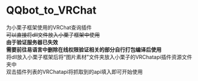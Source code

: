 # QQbot_to_VRChat
为小栗子框架使用的VRChat查询插件<br>
~~可以直接将dll文件放入小栗子框架中使用~~<br>
**由于验证服务器已失效**<br>
**需要前往易语言中删除在线权限验证相关的部分自行打包编译后使用**<br>
将dll放入小栗子框架后将“图片素材”文件夹放入小栗子的VRChatapi插件资源文件夹中<br>
双击插件列表的VRChatapi将抓取到的api填入即可开始使用<br>
